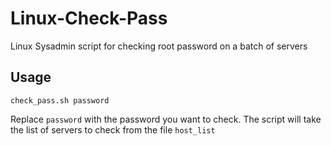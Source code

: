 # Linux-Check-Pass
Linux Sysadmin script for checking root password on a batch of servers

## Usage
`check_pass.sh password`

Replace `password` with the password you want to check. The script will take the list of servers to check from the file `host_list`
